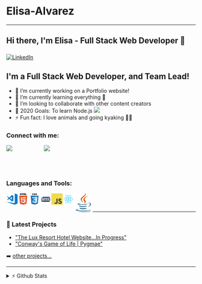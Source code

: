 # Elisa-Alvarez
---
## Hi there, I'm Elisa - Full Stack Web Developer  👋


[<img align="middle" src="https://www.flaticon.com/svg/static/icons/svg/185/185964.svg" alt="LinkedIn" width="50"/>](https://www.linkedin.com/in/elisa-alvarez-0089a4191/)




## I'm a Full Stack Web Developer, and Team Lead!

- 🔭 I’m currently working on a Portfolio website!
- 🌱 I’m currently learning everything 🤣
- 👯 I’m looking to collaborate with other content creators
- 🥅 2020 Goals: To learn Node.js <img width="20" src="https://img.icons8.com/windows/32/000000/node-js.png"/>
- ⚡ Fun fact: I love animals and going kyaking 🚣‍♀️


### Connect with me:

[<img align="left" src="https://img.icons8.com/clouds/100/000000/discord-logo.png" width="100px"/>](https://discord.com/channels/@Era)
[<img align="left" src="https://img.icons8.com/clouds/100/000000/gmail.png"/>]( mailto:elisaalvarez211@gmail.com)



<br />
<br />


<br />
<br />

### Languages and Tools:

[<img align="left" alt="Visual Studio Code" width="30px" src="https://raw.githubusercontent.com/github/explore/80688e429a7d4ef2fca1e82350fe8e3517d3494d/topics/visual-studio-code/visual-studio-code.png" />]()
[<img align="left" alt="HTML5" width="30px" src="https://raw.githubusercontent.com/github/explore/80688e429a7d4ef2fca1e82350fe8e3517d3494d/topics/html/html.png" />]()
[<img align="left" alt="CSS3" width="30px" src="https://raw.githubusercontent.com/github/explore/80688e429a7d4ef2fca1e82350fe8e3517d3494d/topics/css/css.png" />]()
[<img align="left" alt="Less" width="30px" src="https://raw.githubusercontent.com/github/explore/80688e429a7d4ef2fca1e82350fe8e3517d3494d/topics/less/less.png" />]()
[<img align="left" alt="JavaScript" width="30px" src="https://raw.githubusercontent.com/github/explore/80688e429a7d4ef2fca1e82350fe8e3517d3494d/topics/javascript/javascript.png" />]()
[<img align="left" alt="React" width="30px" src="https://raw.githubusercontent.com/github/explore/80688e429a7d4ef2fca1e82350fe8e3517d3494d/topics/react/react.png" />]()
[<img align="left" alt="React" width="50px" src="https://raw.githubusercontent.com/github/explore/80688e429a7d4ef2fca1e82350fe8e3517d3494d/topics/java/java.png" />]()

<br />
<br />

---

### 🚧 Latest Projects

- ["The Lux Resort Hotel Website...In Progress"](https://github.com/Elisa-Alvarez/LuxuryBeachHotel)
- ["Conway's  Game of Life | Pygmae"]("https://github.com/Elisa-Alvarez/Conways-Game-Of-Life")

➡️ [other projects...](https://github.com/Elisa-Alvarez?tab=repositories)

---

<details>
  <summary>⚡ Github Stats</summary>
<img alt="Elisa's github stats" src ="https://github-readme-stats.vercel.app/api?username=Elisa-Alvarez&show_icons=true&theme=dracula"/>

</details>



